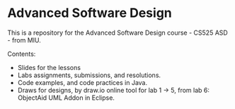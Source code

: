 # Advanced Software Design
This is a repository for the Advanced Software Design course - CS525 ASD - from MIU.

Contents:
- Slides for the lessons
- Labs assignments, submissions, and resolutions.
- Code examples, and code practices in Java.
- Draws for designs, by draw.io online tool for lab 1 -> 5, from lab 6: ObjectAid UML Addon in Eclipse.
